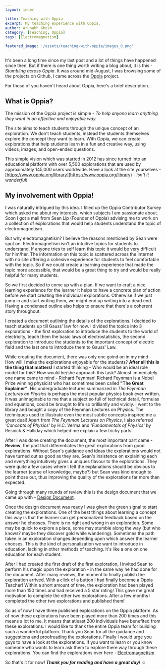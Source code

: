 ```yaml
---
layout: inner

title: Teaching with Oppia
excerpt: My teaching experience with Oppia.
author: Arunabh Ghosh
category: [Teaching, Oppia]
tags: [Electromagnetism]

featured_image: '/assets/teaching-with-oppia/images_0.png'
---
```


It's been a long time since my last post and a lot of things have happened since then. But if there is one thing worth writing a blog about, it is this - _Stumbling across Oppia_. It was around mid-August, I was browsing some of the projects on Github, I came across the [Oppia](https://github.com/oppia/oppia) project.

For those of you haven't heard about Oppia, here's a brief description...

What is Oppia?
--------------
The mission of the Oppia project is simple - _To help anyone learn anything they want in an effective and enjoyable way._

The site aims to teach students through the unique concept of an exploration. We don't teach students, instead the students themselves explore the concept they want to learn. With Oppia, we can create explorations that help students learn in a fun and creative way, using videos, images, and open-ended questions.

This simple vision which was started in 2012 has since turned into an educational platform with over 5,500 explorations that are used by approximately 145,000 users worldwide. Have a look at the site yourselves - [https://www.oppia.org/library](https://www.oppia.org/library) - _isn't it wonderful!_

My involvement with Oppia!
--------------------------
I was naturally intrigued by this idea. I filled up the Oppia Contributor Survey which asked me about my interests, which subjects I am passionate about. Soon I got a mail from Sean Lip (Founder of Oppia) advising me to work on a collection of explorations that would help students understand the topic of electromagnetism.

But why electromagnetism? I believe the reasons mentioned by Sean were spot on. Electromagnetism isn't an intuitive topics for students to understand. If anyone tries to self learn this topic it would be very difficult for him/her. The information on this topic is scattered across the internet with no site offering a cohesive experience for students to feel comfortable with the topic. So if we could create a learning experience that made the topic more accessible, that would be a great thing to try and would be really helpful for many students.

So we first decided to come up with a plan. If we want to craft a nice learning experience for the learner it helps to have a concrete plan of action before we start creating the individual explorations. Otherwise if we just jump in and start writing them, we might end up writing into a dead end. Having a condensed outline also helps to ensure that there's a coherent story throughout.

I created a document outlining the details of the explorations. I decided to teach students up till Gauss' law for now. I divided the topics into 3 explorations - the first exploration to introduce the students to the world of electricity, teach them the basic laws of electrostatistics, the second exploration to introduce the students to the important concept of electric field and the last one to introduce them to Gauss' Law.

While creating the document, there was only one goind on in my mind - How will I make the explorations enjoyable for the students? **After all this is the thing that matters!** I started thinking - Who would be an ideal role model for this? How would he/she approach this task? Almost immediately one name came to mind - Richard Feynman! Richard Feynman is a Nobel Prize winning physicist who has sometimes been called **"The Great Explainer"**. His undergraduate lectures summarized in _The Feynman Lectures on Physics_ is perhaps the most popular physics book ever written. It was unimaginable to me that a subject so full of technical detail, formulas and equations, could be brought to life so brilliantly and vividly. I went to the library and bought a copy of the Feynman Lectures on Physics. The techniques used to illustrate even the most subtle concepts inspired me a great deal! Apart from _The Feynman Lectures on Physics_, I also  referred _'Concepts of Physics'_ by H.C. Verma and '_Fundamentals of Physics_' by Resnick & Halliday which helped me explain a few tricky parts.

After I was done creating the document, the most important part came - **Review**, the part that differentiates the great explorations from good explorations. Without Sean's guidance and ideas the explorations would not have turned out as good as they are. Sean's insistence on explaining each and everything intuitively gives a uniques flavour to the explorations. They were quite a few cases where I felt the explanations should be obvious to the learner (curse of knowledge, maybe?) but Sean was kind enough to point those out, thus improving the quality of the explorations far more than expected.

Going through many rounds of review this is the design document that we came up with - [Design Document](https://docs.google.com/document/d/1pV_jdLKR1LFnFRuXmZGE-5I4bhpx9fnZZIRcHf7QUmY/edit?usp=sharing).

Once the design document was ready I was given the green signal to start creating the explorations. One of the best things about learning a concept this way is that the learner can get personalized feedback based on the answer he chooses. There is no right and wrong in an exploration. Some may be quick to explore a place, some may stumble along the way (but who knows? maybe they discover gold while wandering). Sometimes the path taken in an exploration changes depending upon which answer the learner chooses. This is the kind of personalization we want to introduce in education, lacking in other methods of teaching. It's like a one on one education for each student.

After I had created the first draft of the first exploration, I invited Sean to perform his magic upon the exploration - in the same way he had  done for the document. After many reviews, the moment to finally publish the exploration arrived. With a click of a button I had finally become a Oppia Teacher! Within a short amount of time, the exploration had been played more than 150 times and had received a 5 star rating! This gave me great motivation to complete the other two explorations. After a few months I completed the other two explorations and published them!

So as of now I have three published explorations on the Oppia platform. As of now these explorations have been played more than 200 times and this means a lot to me. It means that atleast 200 individuals have benefited from these explorations. I would like to thank the entire Oppia team for building such a wonderful platform. Thank you Sean for all the guidance and suggestions and proofreading the explorations. Finally I would urge you guys to have a look at the explorations. If you want to learn or you know someone who wants to learn ask them to explore there way through these explorations. You can find the explorations over here - [Electromagnetism](https://www.oppia.org/collection/wqCTKpKA0LBe).

So that's it for now! **_Thank you for reading and have a great day!_** &#9786;
